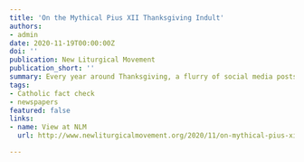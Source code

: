 ```yaml
---
title: 'On the Mythical Pius XII Thanksgiving Indult'
authors:
- admin
date: 2020-11-19T00:00:00Z
doi: ''
publication: New Liturgical Movement
publication_short: ''
summary: Every year around Thanksgiving, a flurry of social media posts make the rounds in traditional Catholic circles, concerning a mysterious “Turkey Indult” from the 1950s. 
tags:
- Catholic fact check
- newspapers
featured: false
links:
- name: View at NLM
  url: http://www.newliturgicalmovement.org/2020/11/on-mythical-pius-xii-thanksgiving.html#.X8b6R2hKjcc

---
```

